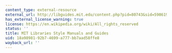 ```yaml
---
content_type: external-resource
external_url: http://libguides.mit.edu/content.php?pid=80743&sid=598619
has_external_license_warning: true
license: https://en.wikipedia.org/wiki/All_rights_reserved
status: ''
title: MIT Libraries Style Manuals and Guides
uid: 18a98981-92b7-4699-a777-bb7aad58ffe8
wayback_url: ''
---
```

